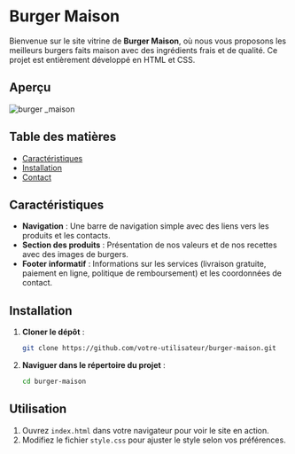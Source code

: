 # Burger Maison

Bienvenue sur le site vitrine de **Burger Maison**, où nous vous proposons les meilleurs burgers faits maison avec des ingrédients frais et de qualité. Ce projet est entièrement développé en HTML et CSS.

## Aperçu

![burger _maison](https://github.com/rene-belin/Site_vitrine_restaurent/assets/145906989/0ee428bd-0001-43af-b196-21a7f5a1db03)

## Table des matières

- [Caractéristiques](#caractéristiques)
- [Installation](#installation)
- [Contact](#contact)

## Caractéristiques

- **Navigation** : Une barre de navigation simple avec des liens vers les produits et les contacts.
- **Section des produits** : Présentation de nos valeurs et de nos recettes avec des images de burgers.
- **Footer informatif** : Informations sur les services (livraison gratuite, paiement en ligne, politique de remboursement) et les coordonnées de contact.

## Installation

1. **Cloner le dépôt** :
    ```bash
    git clone https://github.com/votre-utilisateur/burger-maison.git
    ```
2. **Naviguer dans le répertoire du projet** :
    ```bash
    cd burger-maison
    ```

## Utilisation

1. Ouvrez `index.html` dans votre navigateur pour voir le site en action.
2. Modifiez le fichier `style.css` pour ajuster le style selon vos préférences.


